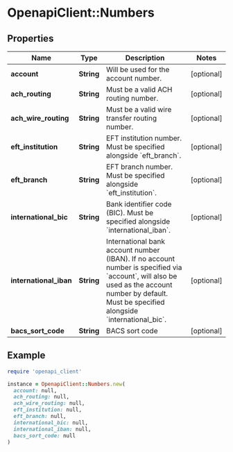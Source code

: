 # OpenapiClient::Numbers

## Properties

| Name | Type | Description | Notes |
| ---- | ---- | ----------- | ----- |
| **account** | **String** | Will be used for the account number. | [optional] |
| **ach_routing** | **String** | Must be a valid ACH routing number. | [optional] |
| **ach_wire_routing** | **String** | Must be a valid wire transfer routing number. | [optional] |
| **eft_institution** | **String** | EFT institution number. Must be specified alongside &#x60;eft_branch&#x60;. | [optional] |
| **eft_branch** | **String** | EFT branch number. Must be specified alongside &#x60;eft_institution&#x60;. | [optional] |
| **international_bic** | **String** | Bank identifier code (BIC). Must be specified alongside &#x60;international_iban&#x60;. | [optional] |
| **international_iban** | **String** | International bank account number (IBAN). If no account number is specified via &#x60;account&#x60;, will also be used as the account number by default. Must be specified alongside &#x60;international_bic&#x60;. | [optional] |
| **bacs_sort_code** | **String** | BACS sort code | [optional] |

## Example

```ruby
require 'openapi_client'

instance = OpenapiClient::Numbers.new(
  account: null,
  ach_routing: null,
  ach_wire_routing: null,
  eft_institution: null,
  eft_branch: null,
  international_bic: null,
  international_iban: null,
  bacs_sort_code: null
)
```

